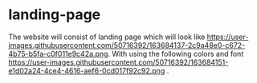 # landing-page

The website will consist of landing page which will look like https://user-images.githubusercontent.com/50716392/163684137-2c9a48e0-c672-4b75-b5fa-c0f011e9c42a.png. With using the following colors and font https://user-images.githubusercontent.com/50716392/163684151-e1d02a24-4ce4-4616-aef6-0cd017f92c92.png .